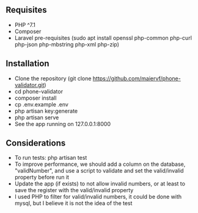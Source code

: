 ## Requisites
- PHP ^7.1
- Composer 
- Laravel pre-requisites (sudo apt install openssl php-common php-curl php-json php-mbstring php-xml php-zip)

## Installation

- Clone the repository (git clone https://github.com/maiervf/phone-validator.git)
- cd phone-validator
- composer install
- cp .env.example .env
- php artisan key:generate
- php artisan serve
- See the app running on 127.0.0.1:8000

## Considerations

- To run tests: php artisan test
- To improve performance, we should add a column on the database, "validNumber", and use a script to validate and set the valid/invalid property before run it
- Update the app (if exists) to not allow invalid numbers, or at least to save the register with the valid/invalid property
- I used PHP to filter for valid/invalid numbers, it could be done with mysql, but I believe it is not the idea of the test
